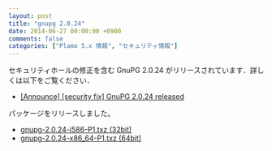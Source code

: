 ```yaml
---
layout: post
title: "gnupg 2.0.24"
date: 2014-06-27 00:00:00 +0900
comments: false
categories: ["Plamo 5.x 情報", "セキュリティ情報"]
---
```

セキュリティホールの修正を含む GnuPG 2.0.24 がリリースされています．詳しくは以下をご覧ください．

* [[Announce] [security fix] GnuPG 2.0.24 released](http://lists.gnupg.org/pipermail/gnupg-announce/2014q2/000345.html)

パッケージをリリースしました。

* [gnupg-2.0.24-i586-P1.txz (32bit)](ftp://plamo.linet.gr.jp/pub/Plamo-5.x/x86/plamo/01_minimum/gnupg_tls.txz/gnupg-2.0.24-i586-P1.txz)
* [gnupg-2.0.24-x86_64-P1.txz (64bit)](ftp://plamo.linet.gr.jp/pub/Plamo-5.x/x86_64/plamo/01_minimum/gnupg_tls.txz/gnupg-2.0.24-x86_64-P1.txz)